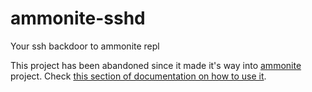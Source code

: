# ammonite-sshd
Your ssh backdoor to ammonite repl

This project has been abandoned since it made it's way into [ammonite](https://github.com/lihaoyi/Ammonite) project.
Check [this section of documentation on how to use it](http://www.lihaoyi.com/Ammonite/#RemoteREPL).

